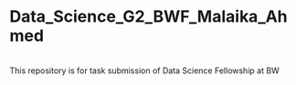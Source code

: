 # Data_Science_G2_BWF_Malaika_Ahmed
<br>
This repository is for task submission of Data Science Fellowship at BW
